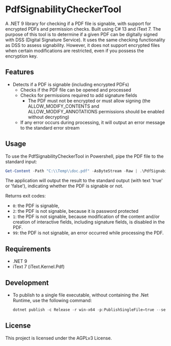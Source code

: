 # PdfSignabilityCheckerTool

A .NET 9 library for checking if a PDF file is signable, with support for encrypted PDFs and permission checks. Built using C# 13 and iText 7.
The purpose of this tool is to determine if a given PDF can be digitally signed with DSS (Digital Signature Service). It uses the same checking functionality as DSS to assess signability.
However, it does not support encrypted files when certain modifications are restricted, even if you possess the encryption key.

## Features

- Detects if a PDF is signable (including encrypted PDFs)
  - Checks if the PDF file can be opened and processed
  - Checks for permissions required to add signature fields
    - The PDF must not be encrypted or must allow signing (the ALLOW_MODIFY_CONTENTS and ALLOW_MODIFY_ANNOTATIONS permissions should be enabled without decrypting)
  - If any error occurs during processing, it will output an error message to the standard error stream

## Usage

To use the PdfSignabilityCheckerTool in Powershell, pipe the PDF file to the standard input:

```powershell
Get-Content -Path "C:\\Temp\\doc.pdf" -AsByteStream -Raw | .\PdfSignabilityCheckerTool.exe
```

The application will output the result to the standard output (with text 'true' or 'false'), indicating whether the PDF is signable or not.

Returns exit codes:

- `0`: the PDF is signable,
- `2`: the PDF is not signable, because it is password protected
- `1`: the PDF is not signable, because modification of the content and/or creation of interactive fields, including signature fields, is disabled in the PDF.
- `99`: the PDF is not signable, an error occurred while processing the PDF.

## Requirements

- .NET 9
- iText 7 (iText.Kernel.Pdf)

## Development

- To publish to a single file executable, without containing the .Net Runtime, use the following command:

  ```powershell
  dotnet publish -c Release -r win-x64 -p:PublishSingleFile=true --self-contained false
  ```

## License

This project is licensed under the AGPLv3 License.

